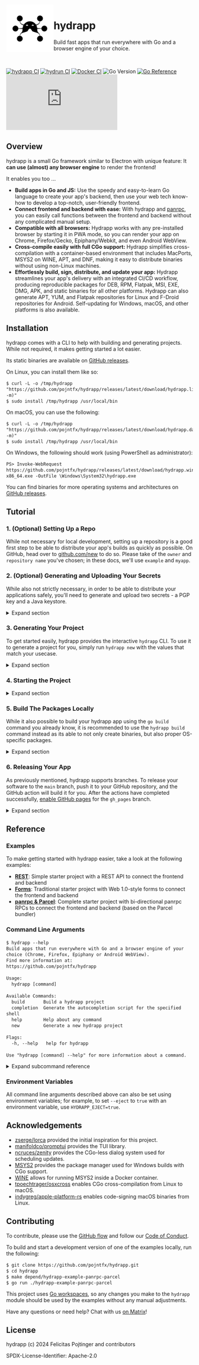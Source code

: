 <img alt="Project icon" style="vertical-align: middle;" src="./docs/icon.svg" width="128" height="128" align="left">

# hydrapp

Build fast apps that run everywhere with Go and a browser engine of your choice.

<br/>

[![hydrapp CI](https://github.com/pojntfx/hydrapp/actions/workflows/hydrapp.yaml/badge.svg)](https://github.com/pojntfx/hydrapp/actions/workflows/hydrapp.yaml)
[![hydrun CI](https://github.com/pojntfx/hydrapp/actions/workflows/hydrun.yaml/badge.svg)](https://github.com/pojntfx/hydrapp/actions/workflows/hydrun.yaml)
[![Docker CI](https://github.com/pojntfx/hydrapp/actions/workflows/docker.yaml/badge.svg)](https://github.com/pojntfx/hydrapp/actions/workflows/docker.yaml)
![Go Version](https://img.shields.io/badge/go%20version-%3E=1.21-61CFDD.svg)
[![Go Reference](https://pkg.go.dev/badge/github.com/pojntfx/hydrapp/hydrapp.svg)](https://pkg.go.dev/github.com/pojntfx/hydrapp/hydrapp)
[![Matrix](https://img.shields.io/matrix/hydrapp:matrix.org)](https://matrix.to/#/#hydrapp:matrix.org?via=matrix.org)

## Overview

hydrapp is a small Go framework similar to Electron with unique feature: It **can use (almost) any browser engine** to render the frontend!

It enables you too ...

- **Build apps in Go and JS:** Use the speedy and easy-to-learn Go language to create your app's backend, then use your web tech know-how to develop a top-notch, user-friendly frontend.
- **Connect frontend and backend with ease:** With hydrapp and [panrpc](https://github.com/pojntfx/panrpc), you can easily call functions between the frontend and backend without any complicated manual setup.
- **Compatible with all browsers:** Hydrapp works with any pre-installed browser by starting it in PWA mode, so you can render your app on Chrome, Firefox/Gecko, Epiphany/Webkit, and even Android WebView.
- **Cross-compile easily with full CGo support:** Hydrapp simplifies cross-compilation with a container-based environment that includes MacPorts, MSYS2 on WINE, APT, and DNF, making it easy to distribute binaries without using non-Linux machines.
- **Effortlessly build, sign, distribute, and update your app:** Hydrapp streamlines your app's delivery with an integrated CI/CD workflow, producing reproducible packages for DEB, RPM, Flatpak, MSI, EXE, DMG, APK, and static binaries for all other platforms. Hydrapp can also generate APT, YUM, and Flatpak repositories for Linux and F-Droid repositories for Android. Self-updating for Windows, macOS, and other platforms is also available.

## Installation

hydrapp comes with a CLI to help with building and generating projects. While not required, it makes getting started a lot easier.

Its static binaries are available on [GitHub releases](https://github.com/pojntfx/hydrapp/releases).

On Linux, you can install them like so:

```shell
$ curl -L -o /tmp/hydrapp "https://github.com/pojntfx/hydrapp/releases/latest/download/hydrapp.linux-$(uname -m)"
$ sudo install /tmp/hydrapp /usr/local/bin
```

On macOS, you can use the following:

```shell
$ curl -L -o /tmp/hydrapp "https://github.com/pojntfx/hydrapp/releases/latest/download/hydrapp.darwin-$(uname -m)"
$ sudo install /tmp/hydrapp /usr/local/bin
```

On Windows, the following should work (using PowerShell as administrator):

```shell
PS> Invoke-WebRequest https://github.com/pojntfx/hydrapp/releases/latest/download/hydrapp.windows-x86_64.exe -OutFile \Windows\System32\hydrapp.exe
```

You can find binaries for more operating systems and architectures on [GitHub releases](https://github.com/pojntfx/hydrapp/releases).

## Tutorial

### 1. (Optional) Setting Up a Repo

While not necessary for local development, setting up a repository is a good first step to be able to distribute your app's builds as quickly as possible. On GitHub, head over to [github.com/new](https://github.com/new) to do so. Please take of the `owner` and `repository name` you've chosen; in these docs, we'll use `example` and `myapp`.

### 2. (Optional) Generating and Uploading Your Secrets

While also not strictly necessary, in order to be able to distribute your applications safely, you'll need to generate and upload two secrets - a PGP key and a Java keystore.

<details>
  <summary>Expand section</summary>

**Generating the PGP key**:

First, generate a PGP key. You can do this using the `gpg` CLI, but an easier way is to use [keygaen](https://pojntfx.github.io/keygaen/), which allows you to do it in directly in your browser:

[<img src="https://github.com/pojntfx/webnetesctl/raw/main/img/launch.png" width="240">](https://pojntfx.github.io/keygaen/)

Create a key with your name and email, and take note of the password you've chosen:

![Screenshot of the create PGP key dialog](./docs/screenshot-create-pgp-key.png)

The first GitHub Actions secret you need to save is `PGP_PASSWORD`; simply use the password you've created above as the value (base64-encoded).

Now that you've generated your key, you can add it to your repository's secrets; let's start with the PGP key ID. To find it, copy the string next to your key's email:

![Screenshot of the PGP key ID](./docs/screenshot-copy-pgp-key-id.png)

Save this in a new GitHub Actions secret `PGP_ID` in the repository you've set up earlier.

Next, let's add the PGP _private_ key's contents to the repo. To do so, export the key with armor and base64-encoding enabled, copy it's content and add it to a secret named `PGP_KEY`:

![Screenshot of the PGP key export dialog](./docs/screenshot-copy-pgp-export.png)

Also be sure to download the key (armored & base64-encoded) so you can use it for local builds.

**Generating the Java keystore**:

You'll also need to generate a keystore. You can do this using the `keytool` CLI, but an easier way again is to use [keystoregaen](https://pojntfx.github.io/keystoregaen/), a tool similar to keygaen, but for Java keystores:

[<img src="https://github.com/pojntfx/webnetesctl/raw/main/img/launch.png" width="240">](https://pojntfx.github.io/keystoregaen/)

Create a key with your name, and take note of the password you've chosen:

![Screenshot of the keystore generation dialog](./docs/screenshot-create-keystore.png)

The first two GitHub Actions secrets you need to save are `APK_STOREPASS` and `APK_KEYPASS`; set them to the passwords you've chosen above respectively (base64-encoded).

Next, let's add the keystore's contents to the repo. To do so, export it with base64-encoding enabled, copy it's content and add it to a secret named `APK_CERT`:

![Screenshot of the keystore export dialog](./docs/screenshot-copy-keystore-export.png)

Also be sure to download the keystore (base64-encoded) so you can use it for local builds.

</details>

### 3. Generating Your Project

To get started easily, hydrapp provides the interactive `hydrapp` CLI. To use it to generate a project for you, simply run `hydrapp new` with the values that match your usecase.

<details>
  <summary>Expand section</summary>

First, select your preferred starter project:

```plaintext
? Which project type do you want to generate?:
    rest: Simple starter project with a REST API to connect the frontend and backend
    forms: Traditional starter project with Web 1.0-style forms to connect the frontend and backend
    panrpc-parcel: Complete starter project with bi-directional panrpc RPCs to connect the frontend and backend (based on the Parcel bundler)
```

Next, set your app ID; this can be anything that's a valid reverse FQDN, e.g. the GitHub repo you're using:

```plaintext
App ID in reverse domain notation: com.github.example.myapp
```

The app name, summary, description, homepage and git repo are self-explanatory:

```plaintext
App name: My App
App summary: My first app
App description: My first application, built with hydrapp.
App homepage: https://github.com/example/myapp
App git repo: https://github.com/example/myapp.git
```

The base URL should be the URL that you're planning to host the generated repos on; for GitHub pages without a custom domain, this should follow the scheme `https://<username|orgname>.github.io/<reponame>/`:

```plaintext
App base URL to expect the built assets to be published to: https://example.github.io/myapp/
```

The Go module name should be your vanity URL or GitHub repo to use:

```plaintext
Go module name: github.com/example/myapp
```

You can set a license by choosing a SPDX identifier; note that this **has** to be a valid [SPDX identifier](https://spdx.org/licenses/) as it downloads the license text:

```plaintext
License SPDX identifier (see https://spdx.org/licenses/): Apache-2.0
```

The release author name, author email and directory are self-explanatory:

```plaintext
Release author name: Jean Doe
Release author email: jean.doe@example.com
Directory to write the app to: .
```

Finally, you can choose to do advanced configuration; in this basic introduction, we won't be doing that:

```plaintext
? Do you want to do any advanced configuration?:
  ▸ no
    yes
```

After pressing <kbd>Enter</kbd>, the project will be generated, dependencies will be installed and the instructions for continuing will be displayed:

```shell
2023/02/28 17:25:58 Success!
Succesfully generated application. To start it, run the following:

cd myapp
go run .

You can find more information in the generated README.
```

</details>

### 4. Starting the Project

<details>
  <summary>Expand section</summary>

You can start the project in its own PWA-mode browser instance and with the pre-compiled frontend like so:

```shell
$ cd myapp
$ go run .
```

The basic example should look like this:

![Screenshot of the launched compiled frontend](./docs/screenshot-compiled-frontend.png)

When you are developing locally however, you can also start the frontend manually with hot-reloading and in your preferred browser by exporting a few environment variables:

```shell
# In the first terminal
$ export HYDRAPP_BACKEND_LADDR="localhost:1234" HYDRAPP_TYPE="dummy"
$ go run .
2023/02/28 17:35:02 Backend URL: ws://localhost:1234
2023/02/28 17:35:02 Frontend URL: http://localhost:38031?socketURL=ws%3A%2F%2Flocalhost%3A1234

# In the second terminal
$ cd pkg/frontend
$ npm run dev
```

And open the URL (note the `socketURL` parameter): [http://localhost:3000?socketURL=ws%3A%2F%2Flocalhost%3A1234](http://localhost:3000?socketURL=ws%3A%2F%2Flocalhost%3A1234):

![Screenshot of the launched HMR-enabled frontend](./docs/screenshot-hmr-frontend.png)

Whenever you make changes to the frontend's source code, it should be automatically reloaded.

</details>

### 5. Build The Packages Locally

While it also possible to build your hydrapp app using the `go build` command you already know, it is recommended to use the `hydrapp build` command instead as its able to not only create binaries, but also proper OS-specific packages.

<details>
  <summary>Expand section</summary>

To use it, first export the path to and credentials for the PGP key you've downloaded above:

```shell
$ export PGP_KEY="${HOME}/Downloads/19D789F4.asc.txt" PGP_PASSWORD="$(echo asdf | base64)" PGP_ID='19D789F4'
```

Next, do the same for the Java keystore:

```shell
$ export APK_CERT="${HOME}/Downloads/keystoregaen.jks.txt" APK_STOREPASS="$(echo asdf | base64)" APK_KEYPASS="$(echo asdf | base64)"
```

And finally, your branch. hydrapp supports building multiple branches of your app - such as a main branch for your canary builds, the stable branch (for tagged releases) and any further feature branches you might want to build for. In this case, we'll build for the `main` branch:

```shell
$ export BRANCH_ID="main" BRANCH_NAME="Main"
```

You're now ready to build your app:

```shell
$ hydrapp build \
    --config='./hydrapp.yaml' \
    --exclude='deb|dmg|flatpak|msi|rpm|apk|tests' \
    --pull=true \
    --tag='main' \
    --dst="${PWD}/out" \
    --src="${PWD}" \
    --pgp-key="${PGP_KEY}" \
    --pgp-password="${PGP_PASSWORD}" \
    --pgp-id="${PGP_ID}" \
    --apk-cert="${APK_CERT}" \
    --apk-storepass="${APK_STOREPASS}" \
    --apk-keypass="${APK_KEYPASS}" \
    --concurrency="$(nproc)" \
    --branch-id="${BRANCH_ID}" \
    --branch-name="${BRANCH_NAME}"
```

Note the `--exclude` flag; in this configuration, only `binaries` is missing, meaning that only binaries will be built; you can remove e.g. RPM and an RPM package would be built instead.

</details>

### 6. Releasing Your App

As previously mentioned, hydrapp supports branches. To release your software to the `main` branch, push it to your GitHub repository, and the GitHub action will build it for you. After the actions have completed successfully, [enable GitHub pages](https://docs.github.com/en/pages/getting-started-with-github-pages/configuring-a-publishing-source-for-your-github-pages-site) for the `gh_pages` branch.

<details>
  <summary>Expand section</summary>

You can now install and use this canary build of your app by following the instructions in the generated installation docs file linked in your README. When you're ready to tag a release, add a new entry to your `hydrapp.yaml` file under `releases` (ensure that you follow [semantic versioning](https://semver.org/)), run `git tag v<major>.<minor>.<patch>`, and `git push --tags`. The action should then automatically build a tagged release for you. Remember to update the installation instructions link to point to it by replacing `docs/main/INSTALLATION.html` with `docs/stable/INSTALLATION.html`:

![Screenshot of the generated installation instructions](./docs/screenshot-installation-instructions.png)

Note that there are many more things you can configure in the framework. For example, if you want to introduce native dependencies, check out [connmapper](https://github.com/pojntfx/connmapper) - it's able to easily use `libpcap` thanks to hydrapp's integrated package management support. If you want to overwrite the build configs manually, you can always pass `--eject` to the build command, which will render the Debian `rules` file, the RPM `.spec`, the WIX installer files, the Flatpak manifest, the Android Manifest etc. in-place, giving you the ability to customize everything to your liking.

**🚀 You're all set to share your app with your users now!** We can't wait to see what you're going to build with hydrapp.

</details>

## Reference

### Examples

To make getting started with hydrapp easier, take a look at the following examples:

- [**REST**](./hydrapp-example-rest/): Simple starter project with a REST API to connect the frontend and backend
- [**Forms**](./hydrapp-example-forms/): Traditional starter project with Web 1.0-style forms to connect the frontend and backend
- [**panrpc & Parcel**](./hydrapp-example-panrpc-parcel/): Complete starter project with bi-directional panrpc RPCs to connect the frontend and backend (based on the Parcel bundler)

### Command Line Arguments

```shell
$ hydrapp --help
Build apps that run everywhere with Go and a browser engine of your choice (Chrome, Firefox, Epiphany or Android WebView).
Find more information at:
https://github.com/pojntfx/hydrapp

Usage:
  hydrapp [command]

Available Commands:
  build       Build a hydrapp project
  completion  Generate the autocompletion script for the specified shell
  help        Help about any command
  new         Generate a new hydrapp project

Flags:
  -h, --help   help for hydrapp

Use "hydrapp [command] --help" for more information about a command.
```

<details>
  <summary>Expand subcommand reference</summary>

#### New

```shell
$ hydrapp new --help
Generate a new hydrapp project

Usage:
  hydrapp new [flags]

Aliases:
  new, n

Flags:
  -h, --help         help for new
      --no-network   Disable all network interaction
```

#### Build

```shell
$ hydrapp build --help
Build a hydrapp project

Usage:
  hydrapp build [flags]

Aliases:
  build, b

Flags:
      --apk-cert string        Path to Android keystore
      --apk-keypass string      Password for Android certificate (if keystore uses PKCS12, this will be the same as --apk-storepass)
      --apk-storepass string   Password for Android keystore
      --branch-id string       Branch ID to build the app as, i.e. main (for an app ID like "myappid.main" and baseURL like "mybaseurl/main"
      --branch-name string     Branch name to build the app as, i.e. Main (for an app name like "myappname (Main)"
      --concurrency int        Maximum amount of concurrent builders to run at once (default 1)
      --config string          Config file to use (default "hydrapp.yaml")
      --dst string             Output directory (must be absolute path) (default "/home/pojntfx/Projects/hydrapp/out")
      --eject                  Write platform-specific config files (AndroidManifest.xml, .spec etc.) to directory specified by --src, then exit (--exclude still applies)
      --exclude string         Regex of platforms and architectures not to build for, i.e. (apk|dmg|msi/386|flatpak/amd64)
  -h, --help                   help for build
      --no-network             Disable all network interaction
      --overwrite              Overwrite platform-specific config files even if they exist
      --pgp-id string          ID of the PGP key to use
      --pgp-key string         Path to armored PGP private key
      --pgp-password string    Password for PGP key
      --pull                   Whether to pull the images or not
      --src string             Source directory (must be absolute path) (default "/home/pojntfx/Projects/hydrapp")
      --tag string             Image tag to use (default "latest")
```

</details>

### Environment Variables

All command line arguments described above can also be set using environment variables; for example, to set `--eject` to `true` with an environment variable, use `HYDRAPP_EJECT=true`.

## Acknowledgements

- [zserge/lorca](https://github.com/zserge/lorca) provided the initial inspiration for this project.
- [manifoldco/promptui](https://github.com/manifoldco/promptui) provides the TUI library.
- [ncruces/zenity](https://github.com/ncruces/zenity) provides the CGo-less dialog system used for scheduling updates.
- [MSYS2](https://www.msys2.org/) provides the package manager used for Windows builds with CGo support.
- [WINE](https://www.winehq.org/) allows for running MSYS2 inside a Docker container.
- [tpoechtrager/osxcross](https://github.com/tpoechtrager/osxcross) enables CGo cross-compilation from Linux to macOS.
- [indygreg/apple-platform-rs](https://github.com/indygreg/apple-platform-rs) enables code-signing macOS binaries from Linux.

## Contributing

To contribute, please use the [GitHub flow](https://guides.github.com/introduction/flow/) and follow our [Code of Conduct](./CODE_OF_CONDUCT.md).

To build and start a development version of one of the examples locally, run the following:

```shell
$ git clone https://github.com/pojntfx/hydrapp.git
$ cd hydrapp
$ make depend/hydrapp-example-panrpc-parcel
$ go run ./hydrapp-example-panrpc-parcel
```

This project uses [Go workspaces](https://go.dev/doc/tutorial/workspaces), so any changes you make to the `hydrapp` module should be used by the examples without any manual adjustments.

Have any questions or need help? Chat with us [on Matrix](https://matrix.to/#/#hydrapp:matrix.org?via=matrix.org)!

## License

hydrapp (c) 2024 Felicitas Pojtinger and contributors

SPDX-License-Identifier: Apache-2.0
